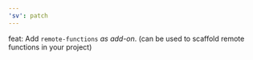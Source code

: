 ```yaml
---
'sv': patch
---
```


feat: Add `remote-functions` _as add-on_. (can be used to scaffold remote functions in your project)
